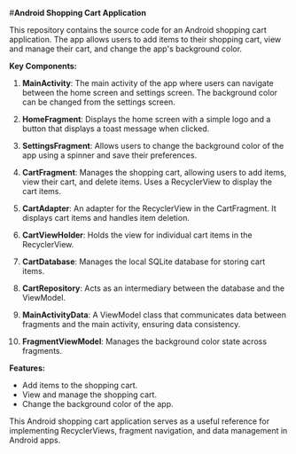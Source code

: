 

#**Android Shopping Cart Application**

This repository contains the source code for an Android shopping cart application. The app allows users to add items to their shopping cart, view and manage their cart, and change the app's background color.

**Key Components:**

1. **MainActivity**: The main activity of the app where users can navigate between the home screen and settings screen. The background color can be changed from the settings screen.

2. **HomeFragment**: Displays the home screen with a simple logo and a button that displays a toast message when clicked.

3. **SettingsFragment**: Allows users to change the background color of the app using a spinner and save their preferences.

4. **CartFragment**: Manages the shopping cart, allowing users to add items, view their cart, and delete items. Uses a RecyclerView to display the cart items.

5. **CartAdapter**: An adapter for the RecyclerView in the CartFragment. It displays cart items and handles item deletion.

6. **CartViewHolder**: Holds the view for individual cart items in the RecyclerView.

7. **CartDatabase**: Manages the local SQLite database for storing cart items.

8. **CartRepository**: Acts as an intermediary between the database and the ViewModel.

9. **MainActivityData**: A ViewModel class that communicates data between fragments and the main activity, ensuring data consistency.

10. **FragmentViewModel**: Manages the background color state across fragments.

**Features:**

- Add items to the shopping cart.
- View and manage the shopping cart.
- Change the background color of the app.

This Android shopping cart application serves as a useful reference for implementing RecyclerViews, fragment navigation, and data management in Android apps.

